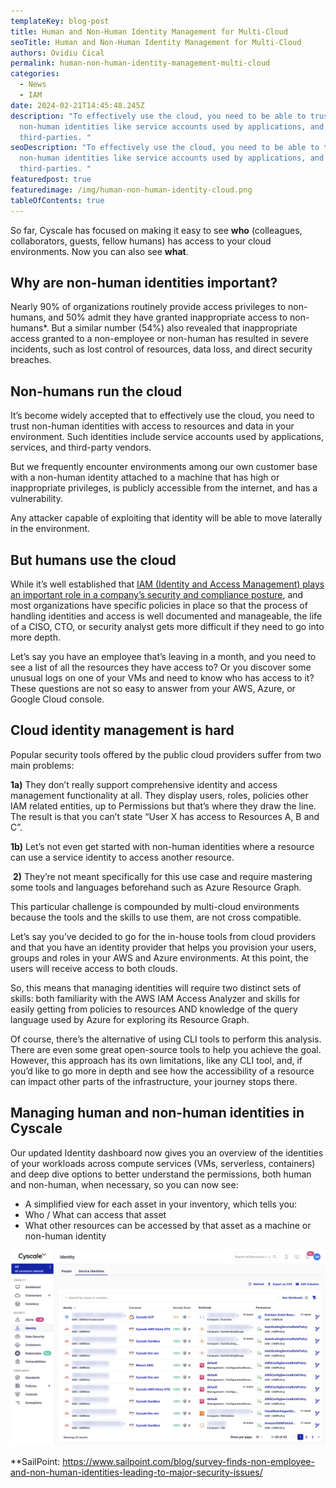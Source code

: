 ```yaml
---
templateKey: blog-post
title: Human and Non-Human Identity Management for Multi-Cloud
seoTitle: Human and Non-Human Identity Management for Multi-Cloud
authors: Ovidiu Cical
permalink: human-non-human-identity-management-multi-cloud
categories:
  - News
  - IAM
date: 2024-02-21T14:45:48.245Z
description: "To effectively use the cloud, you need to be able to trust
  non-human identities like service accounts used by applications, and
  third-parties. "
seoDescription: "To effectively use the cloud, you need to be able to trust
  non-human identities like service accounts used by applications, and
  third-parties. "
featuredpost: true
featuredimage: /img/human-non-human-identity-cloud.png
tableOfContents: true
---
```

So far, Cyscale has focused on making it easy to see **who** (colleagues, collaborators, guests, fellow humans) has access to your cloud environments. Now you can also see **what**.  

## Why are non-human identities important? 

Nearly 90% of organizations routinely provide access privileges to non-humans, and 50% admit they have granted inappropriate access to non-humans*. But a similar number (54%) also revealed that inappropriate access granted to a non-employee or non-human has resulted in severe incidents, such as lost control of resources, data loss, and direct security breaches.    

## Non-humans run the cloud 

It’s become widely accepted that to effectively use the cloud, you need to trust non-human identities with access to resources and data in your environment. Such identities include service accounts used by applications, services, and third-party vendors. 

But we frequently encounter environments among our own customer base with a non-human identity attached to a machine that has high or inappropriate privileges, is publicly accessible from the internet, and has a vulnerability.  

Any attacker capable of exploiting that identity will be able to move laterally in the environment. 

## But humans use the cloud 

While it’s well established that [IAM (Identity and Access Management) plays an important role in a company’s security and compliance posture](https://cyscale.com/products/ciem/), and most organizations have specific policies in place so that the process of handling identities and access is well documented and manageable, the life of a CISO, CTO, or security analyst gets more difficult if they need to go into more depth. 

Let’s say you have an employee that’s leaving in a month, and you need to see a list of all the resources they have access to? Or you discover some unusual logs on one of your VMs and need to know who has access to it? These questions are not so easy to answer from your AWS, Azure, or Google Cloud console. 

## Cloud identity management is hard 

Popular security tools offered by the public cloud providers suffer from two main problems:  

**1a)** They don’t really support comprehensive identity and access management functionality at all. They display users, roles, policies other IAM related entities, up to Permissions but that’s where they draw the line. The result is that you can’t state “User X has access to Resources A, B and C”.  

**1b)** Let’s not even get started with non-human identities where a resource can use a service identity to access another resource.  

 **2)** They’re not meant specifically for this use case and require mastering some tools and languages beforehand such as Azure Resource Graph.  

This particular challenge is compounded by multi-cloud environments because the tools and the skills to use them, are not cross compatible.  

Let’s say you’ve decided to go for the in-house tools from cloud providers and that you have an identity provider that helps you provision your users, groups and roles in your AWS and Azure environments. At this point, the users will receive access to both clouds.  

So, this means that managing identities will require two distinct sets of skills: both familiarity with the AWS IAM Access Analyzer and skills for easily getting from policies to resources AND knowledge of the query language used by Azure for exploring its Resource Graph.  

Of course, there’s the alternative of using CLI tools to perform this analysis. There are even some great open-source tools to help you achieve the goal. However, this approach has its own limitations, like any CLI tool, and, if you’d like to go more in depth and see how the accessibility of a resource can impact other parts of the infrastructure, your journey stops there. 

## Managing human and non-human identities in Cyscale 

Our updated Identity dashboard now gives you an overview of the identities of your workloads across compute services (VMs, serverless, containers) and deep dive options to better understand the permissions, both human and non-human, when necessary, so you can now see: 

* A simplified view for each asset in your inventory, which tells you: 
* Who / What can access that asset  
* What other resources can be accessed by that asset as a machine or non-human identity 

<img src="/img/identity-dashboard-service-accs.png" alt="The Cyscale Identity dashboard" title="" class="" style="width:auto;height:auto;"/>

\*﻿\*SailPoint: <https://www.sailpoint.com/blog/survey-finds-non-employee-and-non-human-identities-leading-to-major-security-issues/>
